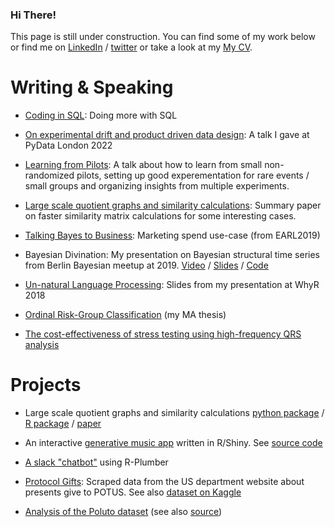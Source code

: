### Hi There!

This page is still under construction. You can find some of my work below or find me on [LinkedIn](https://linkedin.com/in/ytoren) / [twitter](https://www.twitter.com/BigEndianB) or take a look at my [My CV](CV.html).


# Writing & Speaking

- [Coding in SQL](/sql-code/): Doing more with SQL

- [On experimental drift and product driven data design](https://www.youtube.com/watch?v=xbaI__8lZig): A talk I gave at PyData London 2022

- [Learning from Pilots](https://www.youtube.com/watch?v=oerJcOHVdvE): A talk about how to learn from small non-randomized pilots, setting up good experementation for rare events / small groups and organizing insights from multiple experiments.  

- [Large scale quotient graphs and similarity calculations](/papers/quotient-similarity/qsim.pdf): Summary paper on faster similarity matrix calculations for some interesting cases.

- [Talking Bayes to Business](https://www.slideshare.net/YizharToren/talking-bayes-to-business-marketing-spend-usecase-earl2019): Marketing spend use-case (from EARL2019)

- Bayesian Divination: My presentation on Bayesian structural time series from Berlin Bayesian meetup at 2019. [Video](https://www.youtube.com/watch?v=mYN7p36Chvg) / [Slides](https://www.slideshare.net/YizharToren/bayesian-divination-time-series-analysis-forecasting-with-bayesian-toolkits-2019) / [Code](https://github.com/ytoren/presentation-bsts)

- [Un-natural Language Processing](https://www.slideshare.net/YizharToren/unnatural-language-processing-catalog-nlp/YizharToren/unnatural-language-processing-catalog-nlp): Slides from my presentation at WhyR 2018

- [Ordinal Risk-Group Classification](https://arxiv.org/abs/1012.5487) (my MA thesis)

- [The cost-effectiveness of stress testing using high-frequency QRS analysis](https://www.researchgate.net/publication/251472519_The_cost-effectiveness_of_stress_testing_using_high-frequency_QRS_analysis)



# Projects

- Large scale quotient graphs and similarity calculations [python package](/pysimscale/) / [R package](/simscaleR/) / [paper](/papers/quotient-similarity/qsim.pdf)

- An interactive [generative music app](https://ytoren.shinyapps.io/tuneR/) written in R/Shiny. See [source code](https://github.com/ytoren/generative-music)

- [A slack "chatbot"](/slack-data-bot-plumber/) using R-Plumber

- [Protocol Gifts](/ProtocolGifts/): Scraped data from the US department website about presents give to POTUS. See also [dataset on Kaggle](https://www.kaggle.com/ytoren/protocol-gifts)

- [Analysis of the Poluto dataset](/Pulotu/Pulotu_analysis.html) (see also [source](/Poluto/))
